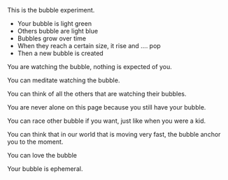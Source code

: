 This is the bubble experiment.

- Your bubble is light green
- Others bubble are light blue
- Bubbles grow over time
- When they reach a certain size, it rise and .... pop
- Then a new bubble is created

You are watching the bubble, nothing is expected of you.

You can meditate watching the bubble.

You can think of all the others that are watching their bubbles.

You are never alone on this page because you still have your bubble.

You can race other bubble if you want, just like when you were a kid.

You can think that in our world that is moving very fast, the bubble anchor you to the moment.

You can love the bubble

Your bubble is ephemeral.